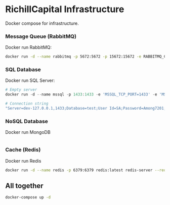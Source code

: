 # RichillCapital Infrastructure

Docker compose for infrastructure.

### Message Queue (RabbitMQ)

Docker run RabbitMQ:

```bash
docker run -d --name rabbitmq -p 5672:5672 -p 15672:15672 -e RABBITMQ_CONFIG_FILE=/etc/rabbitmq/rabbitmq.conf -e RABBITMQ_DEFAULT_USER=msat7201 -e RABBITMQ_DEFAULT_PASS=among7201 -v /path/to/rabbitmq.conf:/etc/rabbitmq/rabbitmq.conf rabbitmq:3-management
```

### SQL Database

Docker run SQL Server:

```powershell
# Empty server
docker run -d --name mssql -p 1433:1433 -e 'MSSQL_TCP_PORT=1433' -e 'MSSQL_TCP_ADDR=0.0.0.0' -e 'ACCEPT_EULA=Y' -e 'MSSQL_SA_USER=SA' -e 'SA_PASSWORD=Pa55w0rd!' mcr.microsoft.com/mssql/server:2022-latest 

# Connection string
"Server=dev-127.0.0.1,1433;Database=test;User Id=SA;Password=Among7201;TrustServerCertificate=true;"
```

### NoSQL Database

Docker run MongoDB

```powershell
```

### Cache (Redis)

Docker run Redis

```bash
docker run -d --name redis -p 6379:6379 redis:latest redis-server --requirepass among7201
```

## All together

```bash
docker-compose up -d
```
